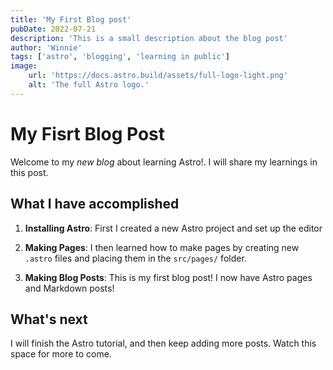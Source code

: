 ```yaml
---
title: 'My First Blog post'
pubDate: 2022-07-21
description: 'This is a small description about the blog post'
author: 'Winnie'
tags: ['astro', 'blogging', 'learning in public']
image:
    url: 'https://docs.astro.build/assets/full-logo-light.png' 
    alt: 'The full Astro logo.'
---
```


# My Fisrt Blog Post 

Welcome to my _new blog_ about learning Astro!. I will share my learnings in this post. 

## What I have accomplished

1. **Installing Astro**: First I created a new Astro project and set up the editor
22. **Making Pages**: I then learned how to make pages by creating new `.astro` files and placing them in the `src/pages/` folder.

3. **Making Blog Posts**: This is my first blog post! I now have Astro pages and Markdown posts!

## What's next

I will finish the Astro tutorial, and then keep adding more posts. Watch this space for more to come.